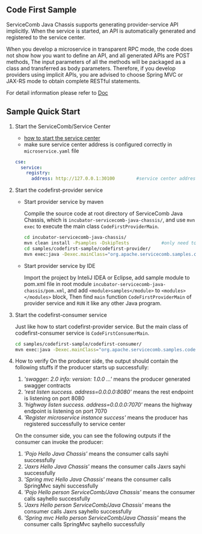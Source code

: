 ## Code First Sample

ServiceComb Java Chassis supports generating provider-service API implicitly. When the service is started, an API is automatically generated and registered to the service center.

When you develop a microservice in transparent RPC mode, the code does not show how you want to define an API, and all generated APIs are POST methods, The input parameters of all the methods will be packaged as a class and transferred as body parameters. Therefore, if you develop providers using implicit APIs, you are advised to choose Spring MVC or JAX-RS mode to obtain complete RESTful statements.

For detail information please refer to [Doc](http://servicecomb.incubator.apache.org/users/service-contract/)



## Sample Quick Start

1. Start the ServiceComb/Service Center

   - [how to start the service center](http://servicecomb.incubator.apache.org/users/setup-environment/#)
   - make sure service center address is configured correctly in `microservice.yaml` file

   ```yaml
   cse:
     service:
       registry:
         address: http://127.0.0.1:30100		#service center address
   ```

2. Start the codefirst-provider service

   - Start provider service by maven

     Compile the source code at root directory of ServiceComb Java Chassis, which is `incubator-servicecomb-java-chassis/`, and use `mvn exec` to execute the main class `CodeFirstProviderMain`.

     ```bash
     cd incubator-servicecomb-java-chassis/
     mvn clean install -Psamples -DskipTests			#only need to install at first time.
     cd samples/codefirst-sample/codefirst-provider/
     mvn exec:java -Dexec.mainClass="org.apache.servicecomb.samples.codefirst.provider.CodeFirstProviderMain"
     ```

   - Start provider service by IDE

     Import the project by InteliJ IDEA or Eclipse, add sample module to pom.xml file in root module `incubator-servicecomb-java-chassis/pom.xml`, and add `<module>samples</module>` to `<modules></modules>` block, Then find `main` function `CodeFirstProviderMain` of provider service and `RUN` it like any other Java program.

3. Start the codefirst-consumer service

   Just like how to start codefirst-provider service. But the main class of codefirst-consumer service is `CodeFirstConsumerMain`. 

   ```bash
   cd samples/codefirst-sample/codefirst-consumer/
   mvn exec:java -Dexec.mainClass="org.apache.servicecomb.samples.codefirst.consumer.CodeFirstConsumerMain"
   ```

4. How to verify
   On the producer side, the output should contain the following stuffs if the producer starts up successfully:
   1. *'swagger: 2.0 info: version: 1.0.0 ...'* means the producer generated swagger contracts
   2. *'rest listen success. address=0.0.0.0:8080'* means the rest endpoint is listening on port 8080
   3. *'highway listen success. address=0.0.0.0:7070'* means the highway endpoint is listening on port 7070
   4. *'Register microservice instance success'* means the producer has registered successfully to service center
   
   On the consumer side, you can see the following outputs if the consumer can invoke the producer:
   1. *'Pojo Hello Java Chassis'* means the consumer calls sayhi successfully 
   2. *'Jaxrs Hello Java Chassis'* means the consumer calls Jaxrs sayhi successfully
   3. *'Spring mvc Hello Java Chassis'* means the consumer calls SpringMvc sayhi successfully
   4. *'Pojo Hello person ServiceComb/Java Chassis'* means the consumer calls sayhello successfully
   5. *'Jaxrs Hello person ServiceComb/Java Chassis'* means the consumer calls Jaxrs sayhello successfully
   6. *'Spring mvc Hello person ServiceComb/Java Chassis'* means the consumer calls SpringMvc sayhello successfully